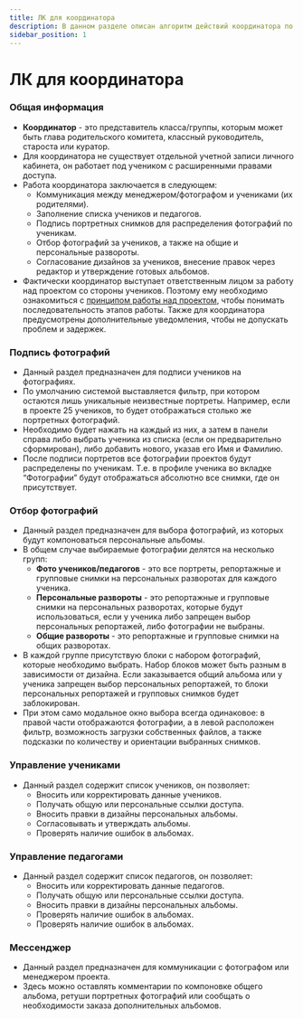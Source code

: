 ```yaml
---
title: ЛК для координатора
description: В данном разделе описан алгоритм действий координатора по подготовке альбома
sidebar_position: 1
---
```


# ЛК для координатора

### Общая информация
* __Координатор__ - это представитель класса/группы, которым может быть глава родительского комитета, классный руководитель, староста или куратор. 
* Для координатора не существует отдельной учетной записи личного кабинета, он работает под учеником с расширенными правами доступа.
* Работа координатора заключается в следующем:
    + Коммуникация между менеджером/фотографом и учениками (их родителями).
    + Заполнение списка учеников и педагогов.
    + Подпись портретных снимков для распределения фотографий по ученикам.
    + Отбор фотографий за учеников, а также на общие и персональные развороты. 
    + Согласование дизайнов за учеников, внесение правок через редактор и утверждение готовых альбомов.
* Фактически координатор выступает ответственным лицом за работу над проектом со стороны учеников. Поэтому ему необходимо ознакомиться с [принципом работы над проектом](/general), чтобы понимать последовательность этапов работы. Также для координатора предусмотрены дополнительные уведомления, чтобы не допускать проблем и задержек.

### Подпись фотографий
* Данный раздел предназначен для подписи учеников на фотографиях.
* По умолчанию системой выставляется фильтр, при котором остаются лишь уникальные неизвестные портреты. Например, если в проекте 25 учеников, то будет отображаться столько же портретных фотографий.
* Необходимо будет нажать на каждый из них, а затем в панели справа либо выбрать ученика из списка (если он предварительно сформирован), либо добавить нового, указав его Имя и Фамилию.
* После подписи портретов все фотографии проектов будут распределены по ученикам. Т.е. в профиле ученика во вкладке “Фотографии” будут отображаться абсолютно все снимки, где он присутствует.

### Отбор фотографий
* Данный раздел предназначен для выбора фотографий, из которых будут компоноваться персональные альбомы.
* В общем случае выбираемые фотографии делятся на несколько групп:
    + __Фото учеников/педагогов__ - это все портреты, репортажные и групповые снимки на персональных разворотах для каждого ученика.
    + __Персональные развороты__ - это репортажные и групповые снимки на персональных разворотах, которые будут использоваться, если у ученика либо запрещен выбор персональных репортажей, либо фотографии не выбраны.
    + __Общие развороты__ - это репортажные и групповые снимки на общих разворотах.
* В каждой группе присутствую блоки с набором фотографий, которые необходимо выбрать. Набор блоков может быть разным в зависимости от дизайна. Если заказывается общий альбома или у ученика запрещен выбор персональных репортажей, то блоки персональных репортажей и групповых снимков будет заблокирован.
* При этом само модальное окно выбора всегда одинаковое: в правой части отображаются фотографии, а в левой расположен фильтр, возможность загрузки собственных файлов, а также подсказки по количеству и ориентации выбранных снимков.

### Управление учениками
* Данный раздел содержит список учеников, он позволяет:
    + Вносить или корректировать данные учеников.
    + Получать общую или персональные ссылки доступа.
    + Вносить правки в дизайны персональных альбомы.
    + Согласовывать и утверждать альбомы.
    + Проверять наличие ошибок в альбомах.

### Управление педагогами
* Данный раздел содержит список педагогов, он позволяет:
    + Вносить или корректировать данные педагогов.
    + Получать общую или персональные ссылки доступа.
    + Вносить правки в дизайны персональных альбомы.
    + Проверять наличие ошибок в альбомах.
    + Проверять наличие ошибок в альбомах.

### Мессенджер
* Данный раздел предназначен для коммуникации с фотографом или менеджером проекта. 
* Здесь можно оставлять комментарии по компоновке общего альбома, ретуши портретных фотографий или сообщать о необходимости заказа дополнительных альбомов.